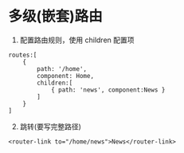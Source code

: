 # 多级(嵌套)路由

1. 配置路由规则，使用 children 配置项
```
routes:[
    {
        path: '/home',
        component: Home,
        children:[
            { path: 'news', component:News }
        ]
    }
]
```

2. 跳转(要写完整路径)
```
<router-link to="/home/news">News</router-link>
```